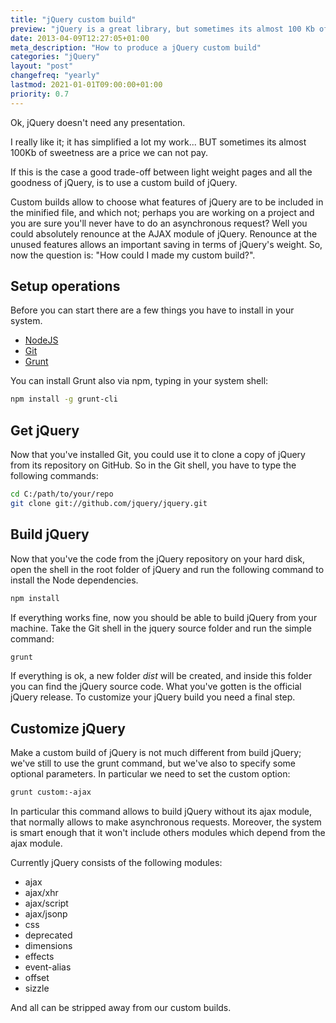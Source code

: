 ```yaml
---
title: "jQuery custom build"
preview: "jQuery is a great library, but sometimes its almost 100 Kb of sweetness are a price we cannot pay. Using a custom build of jQuery might be a good trade-off."
date: 2013-04-09T12:27:05+01:00
meta_description: "How to produce a jQuery custom build"
categories: "jQuery"
layout: "post"
changefreq: "yearly"
lastmod: 2021-01-01T09:00:00+01:00
priority: 0.7
---
```


Ok, jQuery doesn't need any presentation.

I really like it; it has simplified a lot my work... BUT sometimes its almost 100Kb of sweetness are a price we can not pay.

If this is the case a good trade-off between light weight pages and all the goodness of jQuery, is to use a custom build of jQuery.

Custom builds allow to choose what features of jQuery are to be included in the minified file, and which not; perhaps you are working on a project and you are sure you'll never have to do an asynchronous request? Well you could absolutely renounce at the AJAX module of jQuery. Renounce at the unused features allows an important saving in terms of jQuery's weight. So, now the question is: "How could I made my custom build?".

## Setup operations

Before you can start there are a few things you have to install in your system.

* [NodeJS](http://nodejs.org/download/ "Download NodeJS page")
* [Git](http://git-scm.com/ "Git")
* [Grunt](http://gruntjs.com/ "GruntJS")

You can install Grunt also via npm, typing in your system shell:

```bash
npm install -g grunt-cli
```

## Get jQuery

Now that you've installed Git, you could use it to clone a copy of jQuery from its repository on GitHub. So in the Git shell, you have to type the following commands:

```bash
cd C:/path/to/your/repo
git clone git://github.com/jquery/jquery.git
```

## Build jQuery

Now that you've the code from the jQuery repository on your hard disk, open the shell in the root folder of jQuery and run the following command to install the Node dependencies.

```bash
npm install
```

If everything works fine, now you should be able to build jQuery from your machine. Take the Git shell in the jquery source folder and run the simple command:

```bash
grunt
```

If everything is ok, a new folder *dist* will be created, and inside this folder you can find the jQuery source code. What you've gotten is the official jQuery release. To customize your jQuery build you need a final step.

## Customize jQuery

Make a custom build of jQuery is not much different from build jQuery; we've still to use the grunt command, but we've also to specify some optional parameters. In particular we need to set the custom option:

```bash
grunt custom:-ajax
```

In particular this command allows to build jQuery without its ajax module, that normally allows to make asynchronous requests. Moreover, the system is smart enough that it won't include others modules which depend from the ajax module.

Currently jQuery consists of the following modules:

* ajax
* ajax/xhr
* ajax/script
* ajax/jsonp
* css
* deprecated
* dimensions
* effects
* event-alias
* offset
* sizzle

And all can be stripped away from our custom builds.
